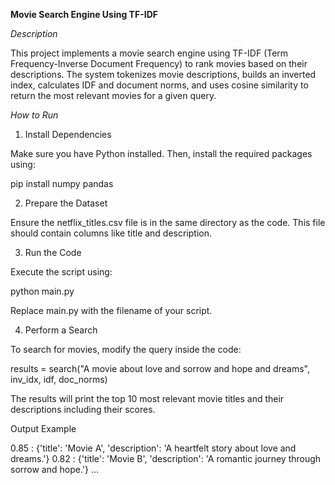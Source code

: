 **Movie Search Engine Using TF-IDF**

*Description*

This project implements a movie search engine using TF-IDF (Term Frequency-Inverse Document Frequency) to rank movies based on their descriptions. The system tokenizes movie descriptions, builds an inverted index, calculates IDF and document norms, and uses cosine similarity to return the most relevant movies for a given query.

*How to Run*

1. Install Dependencies

Make sure you have Python installed. Then, install the required packages using:

pip install numpy pandas

2. Prepare the Dataset

Ensure the netflix_titles.csv file is in the same directory as the code. This file should contain columns like title and description.

3. Run the Code

Execute the script using:

python main.py

Replace main.py with the filename of your script.

4. Perform a Search

To search for movies, modify the query inside the code:

results = search("A movie about love and sorrow and hope and dreams", inv_idx, idf, doc_norms)

The results will print the top 10 most relevant movie titles and their descriptions including their scores.

Output Example

0.85 : {'title': 'Movie A', 'description': 'A heartfelt story about love and dreams.'}
0.82 : {'title': 'Movie B', 'description': 'A romantic journey through sorrow and hope.'}
...
